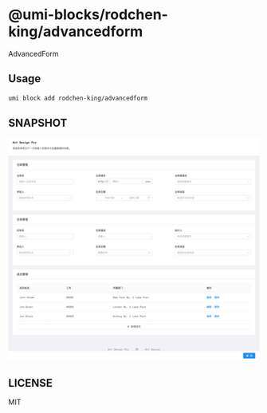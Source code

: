 # @umi-blocks/rodchen-king/advancedform

AdvancedForm

## Usage

```sh
umi block add rodchen-king/advancedform
```

## SNAPSHOT

![SNAPSHOT](./snapshot.png)

## LICENSE

MIT
